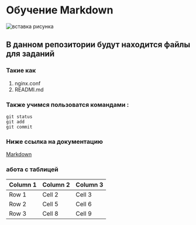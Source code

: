 # Обучение Markdown
![вставка рисунка](https://myoctocat.com/assets/images/base-octocat.svg)


## В данном репозитории будут находится файлы для заданий 

### Такие как 
1. nginx.conf
2. READMI.md


### Также учимся пользоватся командами :
```
git status
git add
git commit
```
### Ниже ссылка на документацию 

[Markdown](https://docs.github.com/ru/get-started/writing-on-github/getting-started-with-writing-and-formatting-on-github/basic-writing-and-formatting-syntax)

### абота с таблицей

| Column 1 | Column 2 | Column 3 |
|----------|----------|----------|
| Row 1    | Cell 2   | Cell 3   |
| Row 2    | Cell 5   | Cell 6   |
| Row 3    | Cell 8   | Cell 9   |
